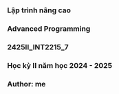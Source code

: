 ### Lập trình nâng cao
### Advanced Programming
### 2425II_INT2215_7
### Học kỳ II năm học 2024 - 2025
### Author: me